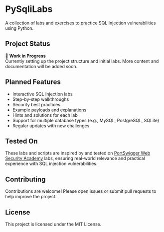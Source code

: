# PySqliLabs

A collection of labs and exercises to practice SQL Injection vulnerabilities using Python.

## Project Status

🚧 **Work in Progress**  
Currently setting up the project structure and initial labs. More content and documentation will be added soon.

## Planned Features

- Interactive SQL Injection labs
- Step-by-step walkthroughs
- Security best practices
- Example payloads and explanations
- Hints and solutions for each lab
- Support for multiple database types (e.g., MySQL, PostgreSQL, SQLite)
- Regular updates with new challenges

## Tested On

These labs and scripts are inspired by and tested on [PortSwigger Web Security Academy](https://portswigger.net/web-security) labs, ensuring real-world relevance and practical experience with SQL injection vulnerabilities.

## Contributing

Contributions are welcome! Please open issues or submit pull requests to help improve the project.

## License

This project is licensed under the MIT License.

